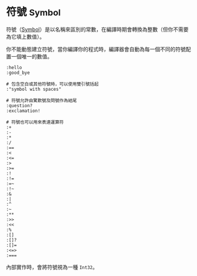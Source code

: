 # 符號 <small>Symbol</small>

符號（[Symbol](http://crystal-lang.org/api/Symbol.html)）是以名稱來區別的常數，在編譯時期會轉換為整數（但你不需要為它填上數值）。

你不能動態建立符號，當你編譯你的程式時，編譯器會自動為每一個不同的符號配置一個唯一的數值。

```crystal
:hello
:good_bye

# 包含空白或其他符號時，可以使用雙引號括起
:"symbol with spaces"

# 符號允許由驚歎號及問號作為結尾
:question?
:exclamation!

# 符號也可以用來表達運算符
:+
:-
:*
:/
:==
:<
:<=
:>
:>=
:!
:!=
:=~
:!~
:&
:|
:^
:~
:**
:>>
:<<
:%
:[]
:[]?
:[]=
:<=>
:===
```

內部實作時，會將符號視為一種 `Int32`。
